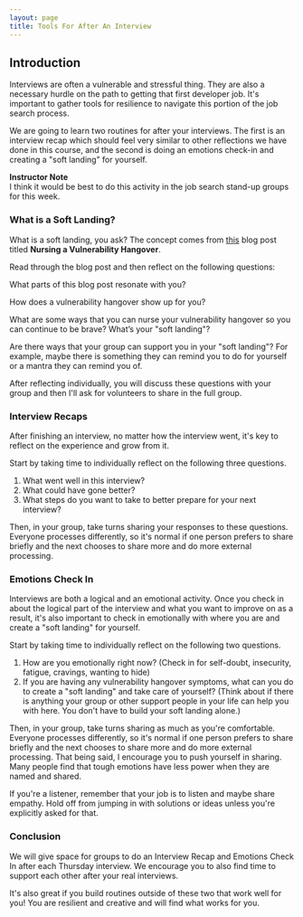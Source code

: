```yaml
---
layout: page
title: Tools For After An Interview
---
```


## Introduction

Interviews are often a vulnerable and stressful thing. They are also a necessary hurdle on the path to getting that first developer job. It's important to gather tools for resilience to navigate this portion of the job search process.

We are going to learn two routines for after your interviews. The first is an interview recap which should feel very similar to other reflections we have done in this course, and the second is doing an emotions check-in and creating a "soft landing" for yourself.

<aside class="instructor-notes" markdown="1">
<p><strong>Instructor Note</strong><br>
I think it would be best to do this activity in the job search stand-up groups for this week.</p>
</aside>

### What is a Soft Landing?

What is a soft landing, you ask? The concept comes from [this](https://www.vickipavitt.com/blog/vulnerability-hangover) blog post titled **Nursing a Vulnerability Hangover**.

Read through the blog post and then reflect on the following questions:

What parts of this blog post resonate with you?

How does a vulnerability hangover show up for you?

What are some ways that you can nurse your vulnerability hangover so you can continue to be brave? What’s your "soft landing"?

Are there ways that your group can support you in your "soft landing"? For example, maybe there is something they can remind you to do for yourself or a mantra they can remind you of.

After reflecting individually, you will discuss these questions with your group and then I'll ask for volunteers to share in the full group. 

### Interview Recaps

After finishing an interview, no matter how the interview went, it's key to reflect on the experience and grow from it.

Start by taking time to individually reflect on the following three questions.

1. What went well in this interview?
2. What could have gone better?
3. What steps do you want to take to better prepare for your next interview?

Then, in your group, take turns sharing your responses to these questions. Everyone processes differently, so it's normal if one person prefers to share briefly and the next chooses to share more and do more external processing.

### Emotions Check In

Interviews are both a logical and an emotional activity. Once you check in about the logical part of the interview and what you want to improve on as a result, it's also important to check in emotionally with where you are and create a "soft landing" for yourself.

Start by taking time to individually reflect on the following two questions.

1. How are you emotionally right now? (Check in for self-doubt, insecurity, fatigue, cravings, wanting to hide)
2. If you are having any vulnerability hangover symptoms, what can you do to create a "soft landing" and take care of yourself? (Think about if there is anything your group or other support people in your life can help you with here. You don't have to build your soft landing alone.)

Then, in your group, take turns sharing as much as you're comfortable. Everyone processes differently, so it's normal if one person prefers to share briefly and the next chooses to share more and do more external processing. That being said, I encourage you to push yourself in sharing. Many people find that tough emotions have less power when they are named and shared.

If you're a listener, remember that your job is to listen and maybe share empathy. Hold off from jumping in with solutions or ideas unless you're explicitly asked for that.

### Conclusion

We will give space for groups to do an Interview Recap and Emotions Check In after each Thursday interview. We encourage you to also find time to support each other after your real interviews. 

It's also great if you build routines outside of these two that work well for you! You are resilient and creative and will find what works for you.